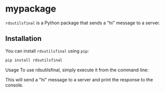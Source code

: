 # mypackage

`rdsutilsfinal` is a Python package that sends a "hi" message to a server.

## Installation

You can install `rdsutilsfinal` using `pip`:

```bash
pip install rdsutilsfinal

```
Usage
To use rdsutilsfinal, simply execute it from the command line:

This will send a "hi" message to a server and print the response to the console.
